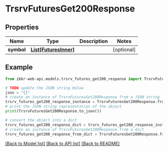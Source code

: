 # TrsrvFuturesGet200Response


## Properties

Name | Type | Description | Notes
------------ | ------------- | ------------- | -------------
**symbol** | [**List[FuturesInner]**](FuturesInner.md) |  | [optional] 

## Example

```python
from ibkr-web-api.models.trsrv_futures_get200_response import TrsrvFuturesGet200Response

# TODO update the JSON string below
json = "{}"
# create an instance of TrsrvFuturesGet200Response from a JSON string
trsrv_futures_get200_response_instance = TrsrvFuturesGet200Response.from_json(json)
# print the JSON string representation of the object
print(TrsrvFuturesGet200Response.to_json())

# convert the object into a dict
trsrv_futures_get200_response_dict = trsrv_futures_get200_response_instance.to_dict()
# create an instance of TrsrvFuturesGet200Response from a dict
trsrv_futures_get200_response_from_dict = TrsrvFuturesGet200Response.from_dict(trsrv_futures_get200_response_dict)
```
[[Back to Model list]](../README.md#documentation-for-models) [[Back to API list]](../README.md#documentation-for-api-endpoints) [[Back to README]](../README.md)


